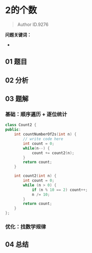 # 2的个数
> Author ID.9276 

**问题关键词：**

- 

## 01 题目



## 02 分析



## 03 题解

### 基础：顺序遍历 + 逐位统计

```c++
class Count2 {
public:
    int countNumberOf2s(int n) {
        // write code here
        int count = 0;
        while(n--) {
            count += count2(n);
        }
        return count;
    }

    int count2(int n) {
        int count = 0;
        while (n > 0) {
            if (n % 10 == 2) count++;
            n /= 10;
        }
        return count;
    }
};
```

### 优化：找数学规律



## 04 总结

